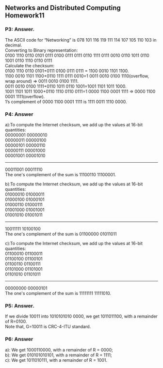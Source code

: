 ## Networks and Distributed Computing Homework11
### P3: Answer. 
The ASCII code for “Networking” is 078 101 116 119 111 114 107 105 110 103 in decimal.  
Converting to Binary representation:  
0100 1110 0110 0101 0111 0100 0111 0111 0110 1111 0111 0010 0110 1011 0110 1001 0110 1110 0110 0111  
Calculate the checksum:  
0100 1110 0110 0101+0111 0100 0111 0111 = 1100 0010 1101 1100.  
1100 0010 1101 1100+0110 1111 0111 0010=1 0011 0010 0100 1110(overflow, wrap around) => 0011 0010 0100 1111.  
0011 0010 0100 1111+0110 1011 0110 1001=1001 1101 1011 1000.  
1001 1101 1011 1000+0110 1110 0110 0111=1 0000 1100 0001 1111 => 0000 1100 0001 1111(overflow).  
1’s complement of 0000 1100 0001 1111 is 1111 0011 1110 0000. 
  
    
      
### P4: Answer  
a):To compute the Internet checksum, we add up the values at 16-bit quantities:  
 00000001 00000010  
 00000011 00000100  
 00000101 00000110  
 00000111 00001000  
 00001001 00001010
 - - - - - - - - - - 
 00011001 00011110  
 The one's complement of the sum is 11100110 11100001.   
   
b):To compute the Internet checksum, we add up the values at 16-bit quantities:  
01000010 01000011  
01000100 01000101  
01000110 01000111  
01001000 01001001  
01001010 01001011  
- - -  - - - - - - - 
10011111 10100100  
The one's complement of the sum is 01100000 01011011  
  
c):To compute the Internet checksum, we add up the values at 16-bit quantities:  
01100010 01100011  
01100100 01100101  
01100110 01100111  
01101000 01101001  
01101010 01101011  
- - - - - - - - - -  
00000000 00000101  
The one's complement of the sum is 11111111 11111010.  
  
  
  
### P5: Answer. 
If we divide 10011 into 1010101010 0000, we get 1011011100, with a remainder of R=0100.  
Note that, G=10011 is CRC-4-ITU standard.  
  
    
### P6: Answer  
a): We get 1000110000, with a remainder of R = 0000;  
b): We get 010101010101, with a remainder of R = 1111;  
c): We get 1011010111, with a remainder of R = 1001.  

